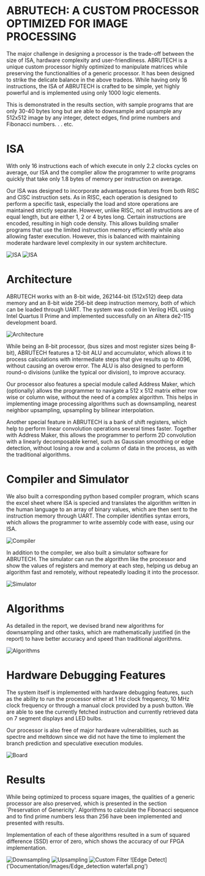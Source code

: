 # ABRUTECH: A CUSTOM PROCESSOR OPTIMIZED FOR IMAGE PROCESSING

The major challenge in designing a processor is the trade-off between the size of ISA, hardware complexity and user-friendliness. ABRUTECH is a unique custom processor highly optimized to manipulate matrices while preserving the functionalities of a generic processor. It has been designed to strike the delicate balance in the above tradeos. While having only 16 instructions, the ISA of ABRUTECH is crafted to be simple, yet highly powerful and is implemented using only 1000 logic elements.

This is demonstrated in the results section, with sample programs that are only 30-40 bytes long but are able to downsample and upsample any 512x512 image by any integer, detect edges, find prime numbers and Fibonacci numbers. . . etc.

# ISA

With only 16 instructions each of which execute in only 2.2 clocks cycles on average, our ISA and the complier allow the programmer to
write programs quickly that take only 1.8 bytes of memory per instruction on average.

Our ISA was designed to incorporate advantageous features from both RISC and CISC instruction sets. As in RISC, each operation is designed to perform a specific task, especially the load and store operations are maintained strictly separate. However, unlike
RISC, not all instructions are of equal length, but are either 1, 2 or 4 bytes long. Certain instructions are encoded, resulting in high code density. This allows building smaller programs that use the limited instruction memory efficiently while also allowing faster execution. However, this is balanced with maintaining moderate hardware level complexity in our system architecture.

![ISA](Documentation/Images/Instruction_Set.png)
![ISA](Documentation/Images/Instruction_Set2.png)

# Architecture

ABRUTECH works with an 8-bit wide, 262144-bit (512x512) deep data memory and an 8-bit wide 256-bit deep instruction memory, both of which can be loaded through UART. The system was coded in Verilog HDL using Intel Quartus II Prime and implemented successfully on an Altera de2-115 development board. 

![Architecture](Documentation/Images/Processor-complete.jpg)

While being an 8-bit processor, (bus sizes and most register sizes being 8-bit), ABRUTECH features a 12-bit ALU and accumulator, which allows it to process calculations with intermediate steps that give results up to 4096, without causing an overow error. The ALU is also designed to perform round-o divisions (unlike the typical oor division), to improve accuracy.

Our processor also features a special module called Address Maker, which (optionally) allows the programmer to navigate a 512 x 512 matrix either row wise or column wise, without the need of a complex algorithm. This helps in implementing image processing algorithms such as downsampling, nearest neighbor upsampling, upsampling by bilinear interpolation. 

Another special feature in ABRUTECH is a bank of shift registers, which help to perform linear convolution operations several times faster. Together with Address Maker, this allows the programmer to perform 2D convolution with a linearly decomposable kernel, such as Gaussian smoothing or edge detection, without losing a row and a column of data in the process, as with the traditional algorithms.

# Compiler and Simulator

We also built a corresponding python based compiler program, which scans the excel sheet where ISA is specied and translates the algorithm written in the human language to an array of binary values, which are then sent to the instruction memory through UART. The compiler identifies syntax errors, which allows the programmer to write assembly code with ease, using our ISA.

![Compiler](Documentation/Images/4_Program.PNG)

In addition to the compiler, we also built a simulator software for ABRUTECH. The simulator can run the algorithm like the processor and show the values of registers and memory at each step, helping us debug an algorithm fast and remotely, without repeatedly loading it into the processor.

![Simulator](Documentation/Images/5_Simulate.PNG)

# Algorithms

As detailed in the report, we devised brand new algorithms for downsampling and other tasks, which are mathematically justified (in the report) to have better accuracy and speed than traditional algorithms. 

![Algorithms](Documentation/Images/pointers.PNG)

# Hardware Debugging Features

The system itself is implemented with hardware debugging features, such as the ability to run the processor either at 1 Hz clock frequency, 10 MHz clock frequency or through a manual clock provided by a push button. We are able to see the currently fetched instruction and currently retrieved data on 7 segment displays and LED bulbs.

Our processor is also free of major hardware vulnerabilities, such as spectre and meltdown since we did not have the time to implement the branch prediction and speculative execution modules.

![Board](Documentation/Images/board_layout.png)

# Results

While being optimized to process square images, the qualities of a generic processor are also preserved, which is presented in the section `Preservation of Genericity'. Algorithms to calculate the Fibonacci sequence and to find prime numbers less than 256 have been implemented and presented with results.

Implementation of each of these algorithms resulted in a sum of squared difference (SSD) error of zero, which shows the accuracy of our FPGA implementation.

![Downsampling](Documentation/Images/Down_by_3.PNG)
![Upsampling](Documentation/Images/Bilinear_upsampple.png)
![Custom Filter](Documentation/Images/Custom_filter.png)
![Edge Detect]('Documentation/Images/Edge_detection waterfall.png')

